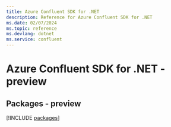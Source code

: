 ```yaml
---
title: Azure Confluent SDK for .NET
description: Reference for Azure Confluent SDK for .NET
ms.date: 02/07/2024
ms.topic: reference
ms.devlang: dotnet
ms.service: confluent
---
```

# Azure Confluent SDK for .NET - preview
## Packages - preview
[!INCLUDE [packages](confluent-index.md)]
